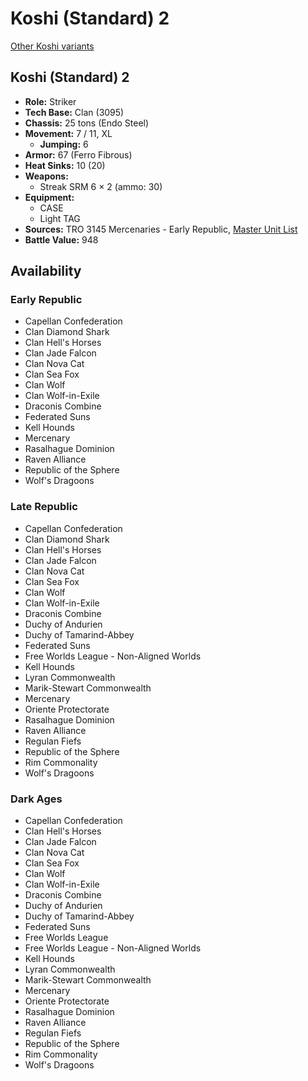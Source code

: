 # Koshi (Standard) 2

[Other Koshi variants](../koshi.md)

## Koshi (Standard) 2
- **Role:** Striker
- **Tech Base:** Clan (3095)
- **Chassis:** 25 tons (Endo Steel)
- **Movement:** 7 / 11, XL
  - **Jumping:** 6
- **Armor:** 67 (Ferro Fibrous)
- **Heat Sinks:** 10 (20)
- **Weapons:**
  - Streak SRM 6 × 2 (ammo: 30)
- **Equipment:**
  - CASE
  - Light TAG
- **Sources:** TRO 3145 Mercenaries - Early Republic, [Master Unit List](http://masterunitlist.info/Unit/Details/6548/koshi-2)
- **Battle Value:** 948

## Availability

### Early Republic
- Capellan Confederation
- Clan Diamond Shark
- Clan Hell's Horses
- Clan Jade Falcon
- Clan Nova Cat
- Clan Sea Fox
- Clan Wolf
- Clan Wolf-in-Exile
- Draconis Combine
- Federated Suns
- Kell Hounds
- Mercenary
- Rasalhague Dominion
- Raven Alliance
- Republic of the Sphere
- Wolf's Dragoons

### Late Republic
- Capellan Confederation
- Clan Diamond Shark
- Clan Hell's Horses
- Clan Jade Falcon
- Clan Nova Cat
- Clan Sea Fox
- Clan Wolf
- Clan Wolf-in-Exile
- Draconis Combine
- Duchy of Andurien
- Duchy of Tamarind-Abbey
- Federated Suns
- Free Worlds League - Non-Aligned Worlds
- Kell Hounds
- Lyran Commonwealth
- Marik-Stewart Commonwealth
- Mercenary
- Oriente Protectorate
- Rasalhague Dominion
- Raven Alliance
- Regulan Fiefs
- Republic of the Sphere
- Rim Commonality
- Wolf's Dragoons

### Dark Ages
- Capellan Confederation
- Clan Hell's Horses
- Clan Jade Falcon
- Clan Nova Cat
- Clan Sea Fox
- Clan Wolf
- Clan Wolf-in-Exile
- Draconis Combine
- Duchy of Andurien
- Duchy of Tamarind-Abbey
- Federated Suns
- Free Worlds League
- Free Worlds League - Non-Aligned Worlds
- Kell Hounds
- Lyran Commonwealth
- Marik-Stewart Commonwealth
- Mercenary
- Oriente Protectorate
- Rasalhague Dominion
- Raven Alliance
- Regulan Fiefs
- Republic of the Sphere
- Rim Commonality
- Wolf's Dragoons

